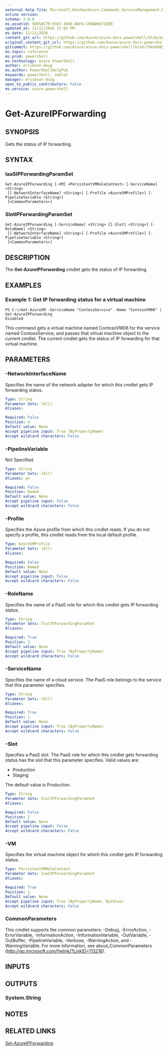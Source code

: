 ```yaml
---
external help file: Microsoft.WindowsAzure.Commands.ServiceManagement.Network.dll-Help.xml
online version: 
schema: 2.0.0
ms.assetid: 5D65AC79-9367-494E-B4FA-C5BAB6971EDB
updated_at: 11/11/2016 11:03 PM
ms.date: 11/11/2016
content_git_url: https://github.com/Azure/azure-docs-powershell/blob/master/azureps-cmdlets-docs/ServiceManagement/Azure.Networking/v1.6.1/Get-AzureIPForwarding.md
original_content_git_url: https://github.com/Azure/azure-docs-powershell/blob/master/azureps-cmdlets-docs/ServiceManagement/Azure.Networking/v1.6.1/Get-AzureIPForwarding.md
gitcommit: https://github.com/Azure/azure-docs-powershell/blob/79eeb985ea480979357fb4695832a0c3d29a48bf/azureps-cmdlets-docs/ServiceManagement/Azure.Networking/v1.6.1/Get-AzureIPForwarding.md
ms.topic: reference
ms.prod: powershell
ms.technology: Azure PowerShell
author: erickson-doug
ms.author: PowerShellHelpPub
keywords: powershell, cmdlet
manager: erickson-doug
open_to_public_contributors: False
ms.service: azure-powershell
---
```


# Get-AzureIPForwarding

## SYNOPSIS
Gets the status of IP forwarding.

## SYNTAX

### IaaSIPForwardingParamSet
```
Get-AzureIPForwarding [-VM] <PersistentVMRoleContext> [-ServiceName] <String>
 [[-NetworkInterfaceName] <String>] [-Profile <AzureSMProfile>] [-PipelineVariable <String>]
 [<CommonParameters>]
```

### SlotIPForwardingParamSet
```
Get-AzureIPForwarding [-ServiceName] <String> [[-Slot] <String>] [-RoleName] <String>
 [[-NetworkInterfaceName] <String>] [-Profile <AzureSMProfile>] [-PipelineVariable <String>]
 [<CommonParameters>]
```

## DESCRIPTION
The **Get-AzureIPForwarding** cmdlet gets the status of IP forwarding.

## EXAMPLES

### Example 1: Get IP forwarding status for a virtual machine
```
PS C:\>Get-AzureVM -ServiceName "ContosoService" -Name "ContosoVM06" | Get-AzureIPForwarding
Disabled
```

This command gets a virtual machine named ContosoVM06 for the service named ContosoService, and passes that virtual machine object to the current cmdlet.
The current cmdlet gets the status of IP forwarding for that virtual machine.

## PARAMETERS

### -NetworkInterfaceName
Specifies the name of the network adapter for which this cmdlet gets IP forwarding status.

```yaml
Type: String
Parameter Sets: (All)
Aliases: 

Required: False
Position: 4
Default value: None
Accept pipeline input: True (ByPropertyName)
Accept wildcard characters: False
```

### -PipelineVariable
Not Specified

```yaml
Type: String
Parameter Sets: (All)
Aliases: pv

Required: False
Position: Named
Default value: None
Accept pipeline input: False
Accept wildcard characters: False
```

### -Profile
Specifies the Azure profile from which this cmdlet reads. 
If you do not specify a profile, this cmdlet reads from the local default profile.

```yaml
Type: AzureSMProfile
Parameter Sets: (All)
Aliases: 

Required: False
Position: Named
Default value: None
Accept pipeline input: False
Accept wildcard characters: False
```

### -RoleName
Specifies the name of a PaaS role for which this cmdlet gets IP forwarding status.

```yaml
Type: String
Parameter Sets: SlotIPForwardingParamSet
Aliases: 

Required: True
Position: 3
Default value: None
Accept pipeline input: True (ByPropertyName)
Accept wildcard characters: False
```

### -ServiceName
Specifies the name of a cloud service.
The PaaS role belongs to the service that this parameter specifies.

```yaml
Type: String
Parameter Sets: (All)
Aliases: 

Required: True
Position: 1
Default value: None
Accept pipeline input: True (ByPropertyName)
Accept wildcard characters: False
```

### -Slot
Specifies a PaaS slot.
The PaaS role for which this cmdlet gets forwarding status has the slot that this parameter specifies.
Valid values are: 

- Production
- Staging 

The default value is Production.

```yaml
Type: String
Parameter Sets: SlotIPForwardingParamSet
Aliases: 

Required: False
Position: 2
Default value: None
Accept pipeline input: False
Accept wildcard characters: False
```

### -VM
Specifies the virtual machine object for which this cmdlet gets IP forwarding status.

```yaml
Type: PersistentVMRoleContext
Parameter Sets: IaaSIPForwardingParamSet
Aliases: 

Required: True
Position: 1
Default value: None
Accept pipeline input: True (ByPropertyName, ByValue)
Accept wildcard characters: False
```

### CommonParameters
This cmdlet supports the common parameters: -Debug, -ErrorAction, -ErrorVariable, -InformationAction, -InformationVariable, -OutVariable, -OutBuffer, -PipelineVariable, -Verbose, -WarningAction, and -WarningVariable. For more information, see about_CommonParameters (http://go.microsoft.com/fwlink/?LinkID=113216).

## INPUTS

## OUTPUTS

### System.String

## NOTES

## RELATED LINKS

[Set-AzureIPForwarding](xref:ServiceManagement/Azure.Networking/v1.6.1/Set-AzureIPForwarding.md)


